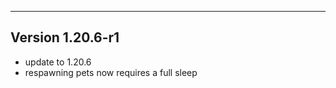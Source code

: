 ------------------------------------------------------
Version 1.20.6-r1
------------------------------------------------------
- update to 1.20.6
- respawning pets now requires a full sleep